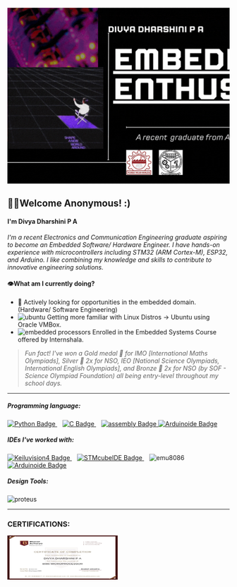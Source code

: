 <img src="https://github.com/Divyadd3005/Divyadd3005/blob/main/download%20(1).gif" alt="GitHub Banner" style="width: 1000px; height: 400px; object-fit: cover;">

## 🙋‍♀️Welcome Anonymous! :)
#### I'm Divya Dharshini P A 
*I'm a recent Electronics and Communication Engineering graduate aspiring to become an Embedded Software/ Hardware Engineer. I have hands-on experience with microcontrollers including STM32 (ARM Cortex-M), ESP32, and Arduino. 
I like combining my knowledge and skills to contribute to innovative engineering solutions.*

#### 👁️What am I currently doing?
- 🔎 Actively looking for opportunities in the embedded domain. (Hardware/ Software Engineering)
- <img width="15" height="15" src="https://img.icons8.com/?size=48&id=63208&format=png" alt="ubuntu" style="margin-top: -10px;" /> Getting more familiar with Linux Distros -> Ubuntu using Oracle VMBox.
- <img width="18" height="18" src="https://img.icons8.com/?size=80&id=oaoTa6nA7qv3&format=png" alt="embedded processors" style="margin-top: -10px;" /> Enrolled in the Embedded Systems Course offered by Internshala.

> *Fun fact! I've won a Gold medal 🥇 for IMO [International Maths Olympiads], Silver 🥈 2x for NSO, IEO [National Science Olympiads, International English Olympiads], and Bronze 🥉 2x for NSO (by SOF - Science Olympiad Foundation) all being entry-level throughout my school days.*

---

##### Programming language:  
<a href="https://icons8.com/icon/13441/python">
  <img src="https://img.shields.io/badge/python-yellow.svg?style=flat-square&logo=Python&logocolor=3776AB&color=FF9A00" alt="Python Badge" style="height: 25px;"/>
</a>
&nbsp;&nbsp;
<a href="https://icons8.com/icon/40670/c-programming">
  <img src="https://img.shields.io/badge/Language-grey.svg?style=flat-square&logo=C&logocolor=0133AD&background-color=grey" alt="C Badge" style="height: 25px;"/>
</a>
&nbsp;&nbsp;
<a href="https://github.com/Divyadd3005/Divyadd3005/blob/main/assemblyscript.svg">
  <img src="https://img.shields.io/badge/asm-x86-green.svg?style=flat-square&logo=assemblyscript&logocolor=green&background-color=grey" alt="assembly Badge" style="height: 25px;"/>
</a>

<a href="https://icons8.com/icon/Of4lZV2lwBQI/arduino">
  <img src="https://img.shields.io/badge/Arduino-IDE-blue.svg?style=flat-square&logo=arduino&logocolor=00878F&background-color=grey" alt="Arduinoide Badge" style="height: 25px;"/>
</a> 

##### IDEs I've worked with: 
<a href="https://github.com/Divyadd3005/Divyadd3005/blob/main/armkeil.svg">
  <img src="https://img.shields.io/badge/Keilµvision-4-blue.svg?style=flat-square&logo=armkeil&background-color=008FC7" alt="Keiluvision4 Badge" style="height: 25px;"/>
</a>
&nbsp;&nbsp; 
<a href="">
  <img src="https://img.shields.io/badge/STMcube-IDE-03234B.svg?style=flat-square&logocolor=03234B&logo=st&background-color=008FC7" alt="STMcubeIDE Badge" style="height: 25px;"/>
</a>
&nbsp;&nbsp;
<img width="40" height="40" src="https://img.apponic.com/28/3/ca609bab1385855220fd15dff809b2f0.png" alt="emu8086" />

<a href="https://icons8.com/icon/Of4lZV2lwBQI/arduino">
  <img src="https://img.shields.io/badge/Arduino-IDE-blue.svg?style=flat-square&logo=arduino&logocolor=00878F&background-color=grey" alt="Arduinoide Badge" style="height: 25px;"/>
</a> 

##### Design Tools:
<img Width="55" height= "40" src= "https://upload.wikimedia.org/wikipedia/en/5/5a/Proteus_Design_Suite_Atom_Logo.png" alt="proteus"/>

---

### **CERTIFICATIONS:**
<img src="https://github.com/Divyadd3005/Divyadd3005/blob/main/8086_certificate.png" alt="8086 certificate" style="width:250px ; height: 100px;">






